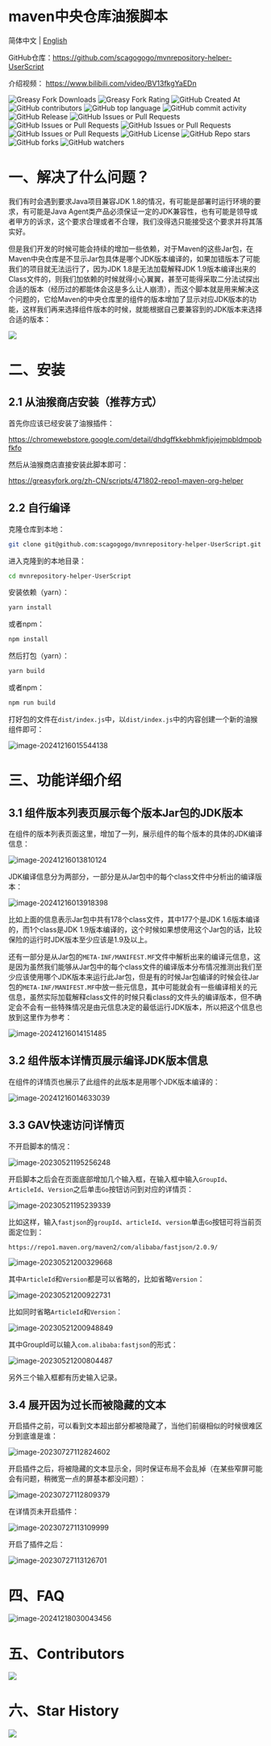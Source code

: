 # maven中央仓库油猴脚本

简体中文 | [English](./README_en.md)

GitHub仓库：https://github.com/scagogogo/mvnrepository-helper-UserScript

介绍视频： https://www.bilibili.com/video/BV13fkgYaEDn

![Greasy Fork Downloads](https://img.shields.io/greasyfork/dt/471802)  ![Greasy Fork Rating](https://img.shields.io/greasyfork/rating-count/471802)  ![GitHub Created At](https://img.shields.io/github/created-at/scagogogo/mvnrepository-helper-UserScript)  ![GitHub contributors](https://img.shields.io/github/contributors-anon/scagogogo/mvnrepository-helper-UserScript)  ![GitHub top language](https://img.shields.io/github/languages/top/scagogogo/mvnrepository-helper-UserScript)  ![GitHub commit activity](https://img.shields.io/github/commit-activity/t/scagogogo/mvnrepository-helper-UserScript)  ![GitHub Release](https://img.shields.io/github/v/release/scagogogo/mvnrepository-helper-UserScript)   ![GitHub Issues or Pull Requests](https://img.shields.io/github/issues/scagogogo/mvnrepository-helper-UserScript)  ![GitHub Issues or Pull Requests](https://img.shields.io/github/issues-closed/scagogogo/mvnrepository-helper-UserScript)  ![GitHub Issues or Pull Requests](https://img.shields.io/github/issues-pr/scagogogo/mvnrepository-helper-UserScript)  ![GitHub Issues or Pull Requests](https://img.shields.io/github/issues-pr-closed/scagogogo/mvnrepository-helper-UserScript)  ![GitHub License](https://img.shields.io/github/license/scagogogo/mvnrepository-helper-UserScript)  ![GitHub Repo stars](https://img.shields.io/github/stars/scagogogo/mvnrepository-helper-UserScript)  ![GitHub forks](https://img.shields.io/github/forks/scagogogo/mvnrepository-helper-UserScript)  ![GitHub watchers](https://img.shields.io/github/watchers/scagogogo/mvnrepository-helper-UserScript)  

# 一、解决了什么问题？

我们有时会遇到要求Java项目兼容JDK 1.8的情况，有可能是部署时运行环境的要求，有可能是Java Agent类产品必须保证一定的JDK兼容性，也有可能是领导或者甲方的诉求，这个要求合理或者不合理，我们没得选只能接受这个要求并将其落实好。

但是我们开发的时候可能会持续的增加一些依赖，对于Maven的这些Jar包，在Maven中央仓库是不显示Jar包具体是哪个JDK版本编译的，如果加错版本了可能我们的项目就无法运行了，因为JDK 1.8是无法加载解释JDK 1.9版本编译出来的Class文件的，则我们加依赖的时候就得小心翼翼，甚至可能得采取二分法试探出合适的版本（经历过的都能体会这是多么让人崩溃），而这个脚本就是用来解决这个问题的，它给Maven的中央仓库里的组件的版本增加了显示对应JDK版本的功能，这样我们再来选择组件版本的时候，就能根据自己要兼容到的JDK版本来选择合适的版本：

<img src="data/demo-video.gif">

# 二、安装

## 2.1 从油猴商店安装（推荐方式）

首先你应该已经安装了油猴插件：

https://chromewebstore.google.com/detail/dhdgffkkebhmkfjojejmpbldmpobfkfo

然后从油猴商店直接安装此脚本即可：

https://greasyfork.org/zh-CN/scripts/471802-repo1-maven-org-helper

## 2.2 自行编译

克隆仓库到本地：

```bash
git clone git@github.com:scagogogo/mvnrepository-helper-UserScript.git
```

进入克隆到的本地目录：

```bash
cd mvnrepository-helper-UserScript
```

安装依赖（yarn）：

```bash
yarn install
```

或者npm：

```bash
npm install
```

然后打包（yarn）：

```bash
yarn build
```

或者npm：

```bash
npm run build
```

打好包的文件在`dist/index.js`中，以`dist/index.js`中的内容创建一个新的油猴组件即可：

![image-20241216015544138](./README.assets/image-20241216015544138.png)

# 三、功能详细介绍

## 3.1 组件版本列表页展示每个版本Jar包的JDK版本

在组件的版本列表页面这里，增加了一列，展示组件的每个版本的具体的JDK编译信息：

![image-20241216013810124](./README.assets/image-20241216013810124.png)

JDK编译信息分为两部分，一部分是从Jar包中的每个class文件中分析出的编译版本：

![image-20241216013918398](./README.assets/image-20241216013918398.png)

比如上面的信息表示Jar包中共有178个class文件，其中177个是JDK 1.6版本编译的，而1个class是JDK 1.9版本编译的，这个时候如果想使用这个Jar包的话，比较保险的运行时JDK版本至少应该是1.9及以上。

还有一部分是从Jar包的`META-INF/MANIFEST.MF`文件中解析出来的编译元信息，这是因为虽然我们能够从Jar包中的每个class文件的编译版本分布情况推测出我们至少应该使用哪个JDK版本来运行此Jar包，但是有的时候Jar包编译的时候会往Jar包的``META-INF/MANIFEST.MF``中放一些元信息，其中可能就会有一些编译相关的元信息，虽然实际加载解释class文件的时候只看class的文件头的编译版本，但不确定会不会有一些特殊情况是由元信息决定的最低运行JDK版本，所以把这个信息也放到这里作为参考：

![image-20241216014151485](./README.assets/image-20241216014151485.png)

## 3.2 组件版本详情页展示编译JDK版本信息

在组件的详情页也展示了此组件的此版本是用哪个JDK版本编译的：

![image-20241216014633039](./README.assets/image-20241216014633039.png)

## 3.3 GAV快速访问详情页

不开启脚本的情况： 

![image-20230521195256248](README.assets/image-20230521195256248.png)

开启脚本之后会在页面底部增加几个输入框，在输入框中输入`GroupId`、`ArticleId`、`Version`之后单击`Go`按钮访问到对应的详情页：

![image-20230521195239339](README.assets/image-20230521195239339.png)

比如这样，输入`fastjson`的`groupId`、`articleId`、`version`单击`Go`按钮可将当前页面定位到：

```plaintext
https://repo1.maven.org/maven2/com/alibaba/fastjson/2.0.9/
```

![image-20230521200329668](README.assets/image-20230521200329668.png)

其中`ArticleId`和`Version`都是可以省略的，比如省略`Version`：

![image-20230521200922731](README.assets/image-20230521200922731.png)

比如同时省略`ArticleId`和`Version`：

![image-20230521200948849](README.assets/image-20230521200948849.png)

其中GroupId可以输入`com.alibaba:fastjson`的形式：

![image-20230521200804487](README.assets/image-20230521200804487.png)

另外三个输入框都有历史输入记录。



## 3.4 展开因为过长而被隐藏的文本 

开启插件之前，可以看到文本超出部分都被隐藏了，当他们前缀相似的时候很难区分到底谁是谁：

![image-20230727112824602](README.assets/image-20230727112824602.png)

开启插件之后，将被隐藏的文本显示全，同时保证布局不会乱掉（在某些窄屏可能会有问题，稍微宽一点的屏基本都没问题）：

![image-20230727112809379](README.assets/image-20230727112809379.png)

在详情页未开启插件：

![image-20230727113109999](README.assets/image-20230727113109999.png)

开启了插件之后：

![image-20230727113126701](README.assets/image-20230727113126701.png)

# 四、FAQ



![image-20241218030043456](./README.assets/image-20241218030043456.png)



# 五、Contributors

<img src="https://contrib.nn.ci/api?repo=scagogogo/mvnrepository-helper-UserScript" />

# 六、Star History

<img src="https://starchart.cc/scagogogo/mvnrepository-helper-UserScript.svg" />









































